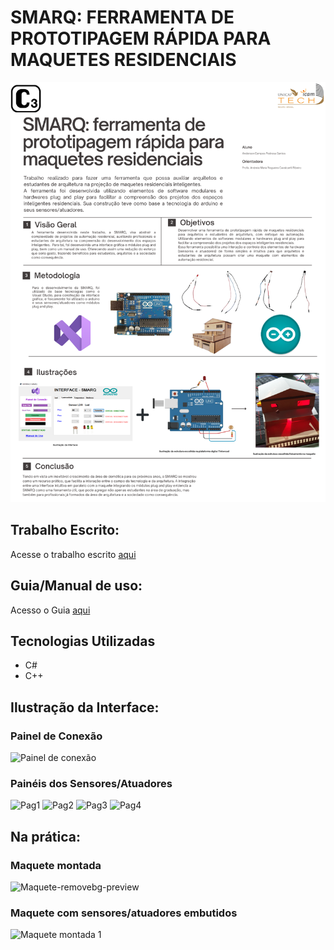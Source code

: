 # SMARQ: FERRAMENTA DE PROTOTIPAGEM RÁPIDA PARA MAQUETES RESIDENCIAIS 
<img src="/Banner Tcc.png">

## Trabalho Escrito:
Acesse o trabalho escrito <a href="https://docs.google.com/document/d/1mf2LqcfRXMkfJesraK6ANSQ2sGdTd7Z5toW7tyacy8Y/edit?usp=sharing/"> aqui</a>

## Guia/Manual de uso:
Acesso o Guia <a href="Manual de Uso - SMARQ.pdf/"> aqui</a>

## Tecnologias Utilizadas
  * C# 
  * C++ 

## Ilustração da Interface:
### Painel de Conexão
![Painel de conexão](https://github.com/acampospsantos/Interface-TCC/assets/54013675/d41f967e-86d4-4bbb-a27e-48c6f131a8d5)
### Painéis dos Sensores/Atuadores
![Pag1](https://github.com/acampospsantos/SMARQ-TCC/assets/54013675/5eaf9f4e-f23b-4f64-8bec-99840b0a68cf)
![Pag2](https://github.com/acampospsantos/SMARQ-TCC/assets/54013675/048865f6-df92-4956-a685-116072eeb9b5)
![Pag3](https://github.com/acampospsantos/SMARQ-TCC/assets/54013675/7f56e375-ab3c-4288-b5e9-452903c88655)
![Pag4](https://github.com/acampospsantos/SMARQ-TCC/assets/54013675/e500ec0a-78b6-4bdc-ad70-4e1c266ae7cb)

## Na prática:
### Maquete montada
![Maquete-removebg-preview](https://github.com/acampospsantos/SMARQ-TCC/assets/54013675/0bd4ef75-59b5-42e5-9d28-991480bb8361)

### Maquete com sensores/atuadores embutidos
![Maquete montada 1](https://github.com/acampospsantos/SMARQ-TCC/assets/54013675/d13b479f-e9d6-4cd7-8a27-9d2a01b83e14)





